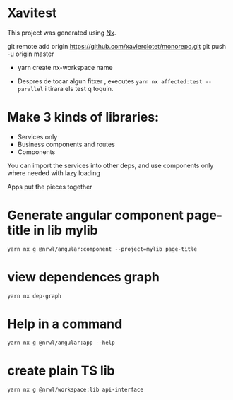 # Xavitest

This project was generated using [Nx](https://nx.dev).

git remote add origin https://github.com/xavierclotet/monorepo.git
git push -u origin master

* yarn create nx-workspace name

* Despres de tocar algun fitxer , executes `yarn nx affected:test --parallel` i tirara els test q toquin.

# Make 3 kinds of libraries:

* Services only
* Business components and routes
* Components

You can import the services into other deps, and use components only where needed with lazy loading

Apps put the pieces together

# Generate angular component page-title in lib mylib

`yarn nx g @nrwl/angular:component --project=mylib page-title`

# view dependences graph

`yarn nx dep-graph`

# Help in a command

`yarn nx g @nrwl/angular:app --help`

# create plain TS lib

`yarn nx g @nrwl/workspace:lib api-interface`